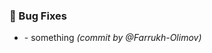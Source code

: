 ### :bug: Bug Fixes
- [](https://github.com/Farrukh-Olimov/Project-Python/commit/15c826c96066b76b5e77244ca929ef54ca116b9c) - something *(commit by @Farrukh-Olimov)*

